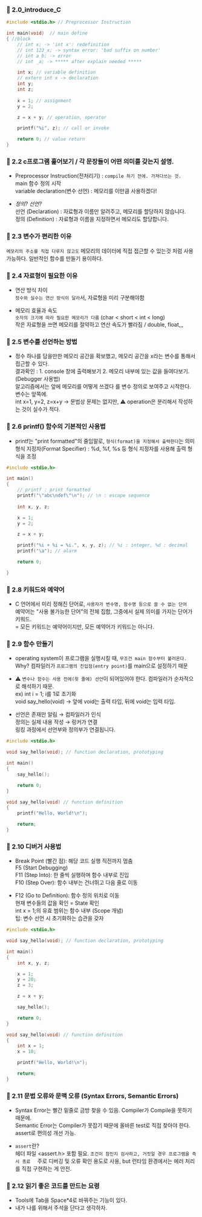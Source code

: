 ### 📌 2.0_introduce_C
``` c
#include <stdio.h> // Preprocessor Instruction

int main(void)  // main define
{ //block
    // int x; -> 'int x': redefinition
    // int 123_x; -> syntax error: 'bad suffix on number'
    // int a b; -> error
    // int _a; -> ***** after explain needed *****

    int x; // variable definition
    // extern int x -> declaration
    int y;
    int z;
    
    x = 1; // assignment
    y = 2;

    z = x + y; // operation, operator

    printf("%i", z); // call or invoke

    return 0; // value return
}
```


### 📌 2.2 c프로그램 훑어보기 / 각 문장들이 어떤 의미를 갖는지 설명.
- Preprocessor Instruction(전처리기) : `compile 하기 전에. 가져다쓰는 것.`  
  main 함수 정의 시작  
  variable declaration(변수 선언) : 메모리를 이만큼 사용하겠다!
  
- *정의? 선언?*  
  선언 (Declaration) : 자료형과 이름만 알려주고, 메모리를 할당하지 않습니다.  
  정의 (Definition) : 자료형과 이름을 지정하면서 메모리도 할당합니다.


### 📌 2.3 변수가 편리한 이유
 `메모리의 주소를 직접 다루지 않고도` 메모리의 데이터에 직접 접근할 수 있는것 처럼 사용가능하다. 일반적인 함수를 만들기 용이하다.


### 📌 2.4 자료형이 필요한 이유
- 연산 방식 차이  
  `정수와 실수는 연산 방식이 달라`서, 자료형을 미리 구분해야함

- 메모리 효율과 속도  
  `숫자의 크기에 따라 필요한 메모리가 다름` (char < short < int < long)  
  작은 자료형을 쓰면 메모리를 절약하고 연산 속도가 빨라짐 / double, float,,,


### 📌 2.5 변수를 선언하는 방법
- 정수 하나를 담을만한 메모리 공간을 확보했고, 메모리 공간을 x라는 변수를 통해서 접근할 수 있다.  
  결과확인 : 1. console 창에 출력해보기  2. 메모리 내부에 있는 값을 들여다보기. (Debugger 사용법)  
  알고리즘에서는 앞에 메모리를 어떻게 쓰겠다 를 변수 정의로 보여주고 시작한다. 변수는 앞쪽에.  
  int x=1, y=2, z=x+y -> 문법상 문제는 없지만, ⚠️ operation은 분리해서 작성하는 것이 실수가 적다.

  
### 📌 2.6 printf() 함수의 기본적인 사용법
- printf는 "print formatted"의 줄임말로, `형식(format)을 지정해서 출력한다`는 의미  
  형식 지정자(Format Specifier) : %d, %f, %s 등 형식 지정자를 사용해 출력 형식을 조정
  
``` c
#include <stdio.h>

int main()
{
    // printf : print formatted
    printf("\"abc\ndef\"\n"); // \n : escape sequence
    
    int x, y, z;

    x = 1;
    y = 2;

    z = x + y;

    printf("%i + %i = %i.", x, y, z); // %i : integer, %d : decimal
    printf("\a"); // alarm

    return 0;

}
```


### 📌 2.8 키워드와 예약어
- C 언어에서 미리 정해진 단어로, `사용자가 변수명, 함수명 등으로 쓸 수 없는 단어`  
  예약어는 "사용 불가능한 단어"의 전체 집합, 그중에서 실제 의미를 가지는 단어가 키워드.  
  = 모든 키워드는 예약어이지만, 모든 예약어가 키워드는 아니다.


### 📌 2.9 함수 만들기
- operating system이 프로그램을 실행시킬 때, `무조건 main 함수부터 불러온다.`  
  Why? 컴파일러가 `프로그램의 진입점(entry point)`를 main으로 설정하기 때문

- ⚠️ `변수나 함수는 사용 전에(윗 줄에) 선언`이 되어있어야 한다. 컴파일러가 순차적으로 해석하기 때문.  
  ex) int i = 1; i를 1로 초기화  
  void say_hello(void) -> 앞에 void는 출력 타입, 뒤에 void는 입력 타입.

- 선언은 존재만 알림 → 컴파일러가 인식  
  정의는 실제 내용 작성 → 링커가 연결  
  링킹 과정에서 선언부와 정의부가 연결됩니다.
``` c
#include <stdio.h>

void say_hello(void); // function declaration, prototyping

int main()
{
    say_hello();

    return 0;
}

void say_hello(void) // function definition
{
    printf("Hello, World!\n");

    return;
}
```


### 📌 2.10 디버거 사용법
- Break Point (빨간 점): 해당 코드 실행 직전까지 멈춤  
  F5 (Start Debugging)  
  F11 (Step Into): 한 줄씩 실행하며 함수 내부로 진입  
  F10 (Step Over): 함수 내부는 건너뛰고 다음 줄로 이동
  
- F12 (Go to Definition): 함수 정의 위치로 이동  
  현재 변수들의 값을 확인 = State 확인  
  int x = 1;의 유효 범위는 함수 내부 (Scope 개념)  
  팁: 변수 선언 시 초기화하는 습관을 갖자
  
``` c
#include <stdio.h>

void say_hello(void); // function declaration, prototyping

int main()
{
    int x, y, z;

    x = 1;
    y = 20;
    z = 3;

    z = x + y;

    say_hello(); 

    return 0;
}

void say_hello(void) // function definition
{
    int x = 1;
    x = 10;

    printf("Hello, World!\n");

    return;
}
```


### 📌 2.11 문법 오류와 문맥 오류 (Syntax Errors, Semantic Errors)
- Syntax Error는 빨간 밑줄로 금방 찾을 수 있음. Compiler가 Compile을 못하기 때문에.  
  Semantic Error는 Compiler가 못잡기 때문에 올바른 test로 직접 찾아야 한다. assert로 편의성 개선 가능.

- `assert`란?  
  헤더 파일 <assert.h> 포함 필요. `조건이 참인지 검사하고, 거짓일 경우 프로그램을 즉시 종료  `
  주로 디버깅 및 오류 확인 용도로 사용, but 런타임 환경에서는 에러 처리를 직접 구현하는 게 안전.


### 📌 2.12 읽기 좋은 코드를 만드는 요령
- Tools에 Tab을 Space*4로 바꿔주는 기능이 있다.
- 내가 나를 위해서 주석을 단다고 생각하자.
